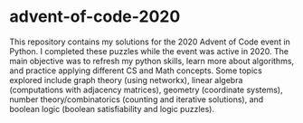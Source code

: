 # advent-of-code-2020

This repository contains my solutions for the 2020 Advent of Code event in Python.
I completed these puzzles while the event was active in 2020.
The main objective was to refresh my python skills, learn more about algorithms, and practice applying different CS and Math concepts.
Some topics explored include graph theory (using networkx), linear algebra (computations with adjacency matrices), 
geometry (coordinate systems), number theory/combinatorics (counting and iterative solutions), and boolean logic (boolean satisfiability and logic puzzles).
